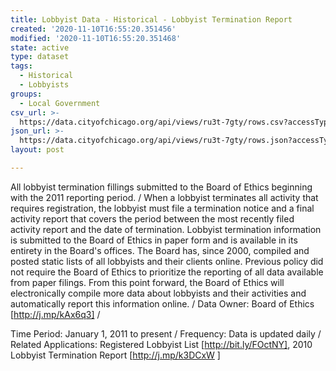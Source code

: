 ```yaml
---
title: Lobbyist Data - Historical - Lobbyist Termination Report
created: '2020-11-10T16:55:20.351456'
modified: '2020-11-10T16:55:20.351468'
state: active
type: dataset
tags:
  - Historical
  - Lobbyists
groups:
  - Local Government
csv_url: >-
  https://data.cityofchicago.org/api/views/ru3t-7gty/rows.csv?accessType=DOWNLOAD
json_url: >-
  https://data.cityofchicago.org/api/views/ru3t-7gty/rows.json?accessType=DOWNLOAD
layout: post

---
```

All lobbyist termination fillings submitted to the Board of Ethics beginning with the 2011 reporting period. / 
When a lobbyist terminates all activity that requires registration, the lobbyist must file a termination notice and a final activity report that covers the period between the most recently filed activity report and the date of termination.
Lobbyist termination information is submitted to the Board of Ethics in paper form and is available in its entirety in the Board's offices. The Board has, since 2000, compiled and posted static lists of all lobbyists and their clients online. Previous policy did not require the Board of Ethics to prioritize the reporting of all data available from paper filings.
From this point forward, the Board of Ethics will electronically compile more data about lobbyists and their activities and automatically report this information online. / 
Data Owner:  Board of Ethics 
[http://j.mp/kAx6q3] /

Time Period: January 1, 2011 to present /
Frequency:  Data is updated daily /
Related Applications:  Registered Lobbyist List [http://bit.ly/FOctNY], 
2010 Lobbyist Termination Report
[http://j.mp/k3DCxW ]
